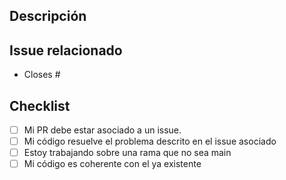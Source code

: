 ## Descripción

<!-- Por favor, describe los cambios realizados en este Pull Request. -->

## Issue relacionado

- Closes # <!-- (agrega aquí el número del issue) -->

## Checklist
- [ ] Mi PR debe estar asociado a un issue.
- [ ] Mi código resuelve el problema descrito en el issue asociado
- [ ] Estoy trabajando sobre una rama que no sea main
- [ ] Mi código es coherente con el ya existente
